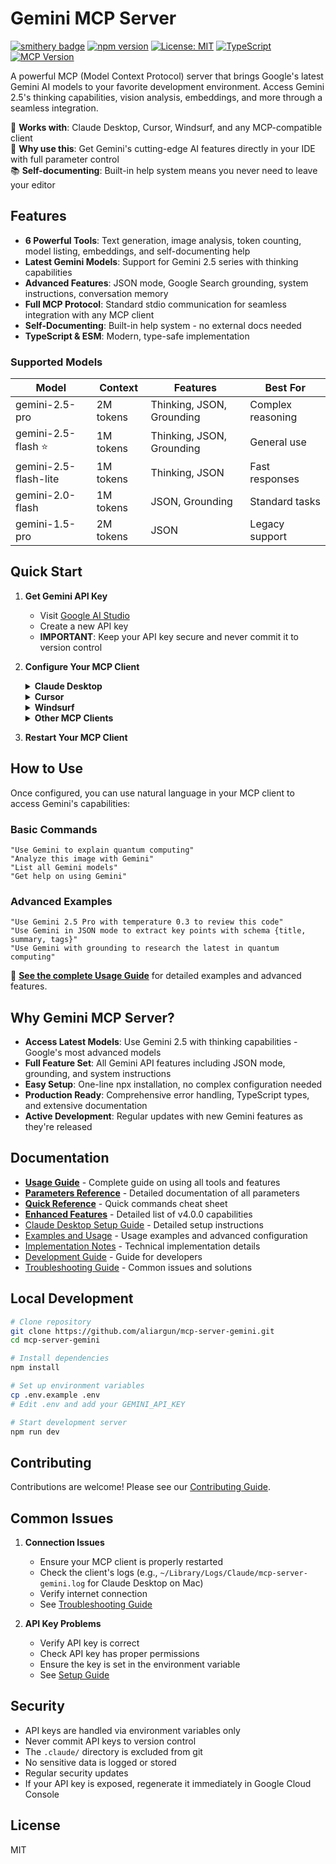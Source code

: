 # Gemini MCP Server

[![smithery badge](https://smithery.ai/badge/mcp-server-gemini)](https://smithery.ai/server/mcp-server-gemini)
[![npm version](https://img.shields.io/npm/v/mcp-server-gemini)](https://www.npmjs.com/package/mcp-server-gemini)
[![License: MIT](https://img.shields.io/badge/License-MIT-yellow.svg)](https://opensource.org/licenses/MIT)
[![TypeScript](https://img.shields.io/badge/TypeScript-5.3-blue)](https://www.typescriptlang.org/)
[![MCP Version](https://img.shields.io/badge/MCP-2024--11--05-green)](https://modelcontextprotocol.io/)

A powerful MCP (Model Context Protocol) server that brings Google's latest Gemini AI models to your favorite development environment. Access Gemini 2.5's thinking capabilities, vision analysis, embeddings, and more through a seamless integration.

🚀 **Works with**: Claude Desktop, Cursor, Windsurf, and any MCP-compatible client  
🎯 **Why use this**: Get Gemini's cutting-edge AI features directly in your IDE with full parameter control  
📚 **Self-documenting**: Built-in help system means you never need to leave your editor

## Features

- **6 Powerful Tools**: Text generation, image analysis, token counting, model listing, embeddings, and self-documenting help
- **Latest Gemini Models**: Support for Gemini 2.5 series with thinking capabilities
- **Advanced Features**: JSON mode, Google Search grounding, system instructions, conversation memory
- **Full MCP Protocol**: Standard stdio communication for seamless integration with any MCP client
- **Self-Documenting**: Built-in help system - no external docs needed
- **TypeScript & ESM**: Modern, type-safe implementation

### Supported Models

| Model | Context | Features | Best For |
|-------|---------|----------|----------|
| gemini-2.5-pro | 2M tokens | Thinking, JSON, Grounding | Complex reasoning |
| gemini-2.5-flash ⭐ | 1M tokens | Thinking, JSON, Grounding | General use |
| gemini-2.5-flash-lite | 1M tokens | Thinking, JSON | Fast responses |
| gemini-2.0-flash | 1M tokens | JSON, Grounding | Standard tasks |
| gemini-1.5-pro | 2M tokens | JSON | Legacy support |

## Quick Start

1. **Get Gemini API Key**
   - Visit [Google AI Studio](https://makersuite.google.com/app/apikey)
   - Create a new API key
   - **IMPORTANT**: Keep your API key secure and never commit it to version control

2. **Configure Your MCP Client**

   <details>
   <summary><b>Claude Desktop</b></summary>
   
   Config location:
   - Mac: `~/Library/Application Support/Claude/claude_desktop_config.json`
   - Windows: `%APPDATA%\Claude\claude_desktop_config.json`
   - Linux: `~/.config/Claude/claude_desktop_config.json`

   ```json
   {
     "mcpServers": {
       "gemini": {
         "type": "stdio",
         "command": "npx",
         "args": ["-y", "github:aliargun/mcp-server-gemini"],
         "env": {
           "GEMINI_API_KEY": "your_api_key_here"
         }
       }
     }
   }
   ```
   </details>

   <details>
   <summary><b>Cursor</b></summary>
   
   Add to Cursor's MCP settings:
   ```json
   {
     "gemini": {
       "type": "stdio",
       "command": "npx",
       "args": ["-y", "github:aliargun/mcp-server-gemini"],
       "env": {
         "GEMINI_API_KEY": "your_api_key_here"
       }
     }
   }
   ```
   </details>

   <details>
   <summary><b>Windsurf</b></summary>
   
   Configure in Windsurf's MCP settings following their documentation.
   </details>

   <details>
   <summary><b>Other MCP Clients</b></summary>
   
   Use the standard MCP stdio configuration:
   ```json
   {
     "type": "stdio",
     "command": "npx",
     "args": ["-y", "github:aliargun/mcp-server-gemini"],
     "env": {
       "GEMINI_API_KEY": "your_api_key_here"
     }
   }
   ```
   </details>

3. **Restart Your MCP Client**

## How to Use

Once configured, you can use natural language in your MCP client to access Gemini's capabilities:

### Basic Commands
```
"Use Gemini to explain quantum computing"
"Analyze this image with Gemini" 
"List all Gemini models"
"Get help on using Gemini"
```

### Advanced Examples
```
"Use Gemini 2.5 Pro with temperature 0.3 to review this code"
"Use Gemini in JSON mode to extract key points with schema {title, summary, tags}"
"Use Gemini with grounding to research the latest in quantum computing"
```

📖 **[See the complete Usage Guide](USAGE_GUIDE.md)** for detailed examples and advanced features.

## Why Gemini MCP Server?

- **Access Latest Models**: Use Gemini 2.5 with thinking capabilities - Google's most advanced models
- **Full Feature Set**: All Gemini API features including JSON mode, grounding, and system instructions  
- **Easy Setup**: One-line npx installation, no complex configuration needed
- **Production Ready**: Comprehensive error handling, TypeScript types, and extensive documentation
- **Active Development**: Regular updates with new Gemini features as they're released

## Documentation

- **[Usage Guide](USAGE_GUIDE.md)** - Complete guide on using all tools and features
- **[Parameters Reference](PARAMETERS_REFERENCE.md)** - Detailed documentation of all parameters
- **[Quick Reference](QUICK_REFERENCE.md)** - Quick commands cheat sheet
- **[Enhanced Features](ENHANCED_FEATURES.md)** - Detailed list of v4.0.0 capabilities
- [Claude Desktop Setup Guide](docs/claude-desktop-setup.md) - Detailed setup instructions
- [Examples and Usage](docs/examples.md) - Usage examples and advanced configuration
- [Implementation Notes](docs/implementation-notes.md) - Technical implementation details
- [Development Guide](docs/development-guide.md) - Guide for developers
- [Troubleshooting Guide](docs/troubleshooting.md) - Common issues and solutions

## Local Development

```bash
# Clone repository
git clone https://github.com/aliargun/mcp-server-gemini.git
cd mcp-server-gemini

# Install dependencies
npm install

# Set up environment variables
cp .env.example .env
# Edit .env and add your GEMINI_API_KEY

# Start development server
npm run dev
```

## Contributing

Contributions are welcome! Please see our [Contributing Guide](CONTRIBUTING.md).

## Common Issues

1. **Connection Issues**
   - Ensure your MCP client is properly restarted
   - Check the client's logs (e.g., `~/Library/Logs/Claude/mcp-server-gemini.log` for Claude Desktop on Mac)
   - Verify internet connection
   - See [Troubleshooting Guide](docs/troubleshooting.md)

2. **API Key Problems**
   - Verify API key is correct
   - Check API key has proper permissions
   - Ensure the key is set in the environment variable
   - See [Setup Guide](docs/claude-desktop-setup.md)

## Security

- API keys are handled via environment variables only
- Never commit API keys to version control
- The `.claude/` directory is excluded from git
- No sensitive data is logged or stored
- Regular security updates
- If your API key is exposed, regenerate it immediately in Google Cloud Console

## License

MIT
